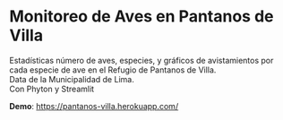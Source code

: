 # Monitoreo de Aves en Pantanos de Villa
Estadísticas número de aves, especies, y gráficos de avistamientos por cada especie de ave en el Refugio de Pantanos de Villa.  
Data de la Municipalidad de Lima.  
Con Phyton y Streamlit

**Demo**: https://pantanos-villa.herokuapp.com/
